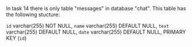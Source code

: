 In task 14 there is only table "messages" in database "chat".
This table has the following stucture:

`id` varchar(255) NOT NULL,
`name` varchar(255) DEFAULT NULL,
`text` varchar(255) DEFAULT NULL,
`date` varchar(255) DEFAULT NULL,
 PRIMARY KEY (`id`)